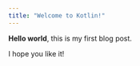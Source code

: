 ```yaml
---
title: "Welcome to Kotlin!"
---
```


**Hello world**, this is my first blog post.

I hope you like it!
